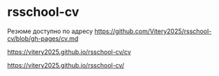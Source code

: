 # rsschool-cv
Резюме доступно по адресу https://github.com/Vitery2025/rsschool-cv/blob/gh-pages/cv.md


https://vitery2025.github.io/rsschool-cv/cv


https://vitery2025.github.io/rsschool-cv/
